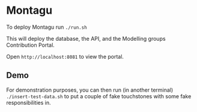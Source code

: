 # Montagu
To deploy Montagu run `./run.sh`

This will deploy the database, the API, and the Modelling groups Contribution Portal.

Open `http://localhost:8081` to view the portal.

## Demo
For demonstration purposes, you can then run (in another terminal) `./insert-test-data.sh` to put a couple of fake touchstones with some fake responsibilities in.
